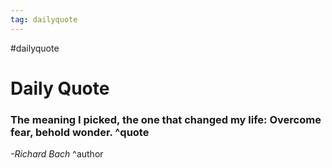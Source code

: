 ```yaml
---
tag: dailyquote
---
```


#dailyquote

# Daily Quote

### The meaning I picked, the one that changed my life: Overcome fear, behold wonder. ^quote
*-Richard Bach* ^author
